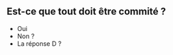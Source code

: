 ## Est-ce que tout doit être commité ?

- Oui <!-- .element: class="fragment" -->
- Non ? <!-- .element: class="fragment" -->
- La réponse D ? <!-- .element: class="fragment" -->